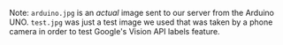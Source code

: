 Note: `arduino.jpg` is an *actual* image sent to our server from the Arduino UNO. `test.jpg` was just a test image we used that was taken by a phone camera in order to test Google's Vision API labels feature.